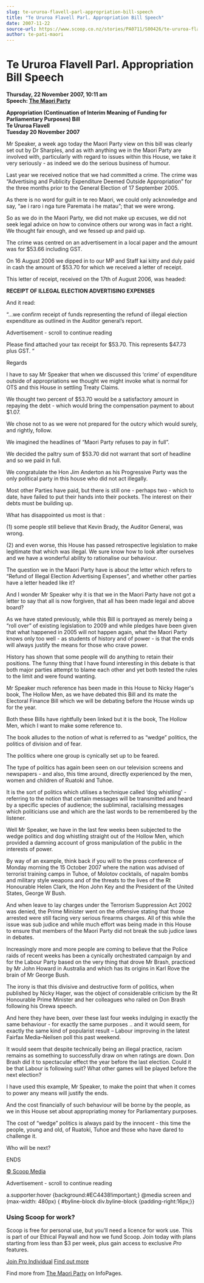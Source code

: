 ```yaml
---
slug: te-ururoa-flavell-parl-appropriation-bill-speech
title: "Te Ururoa Flavell Parl. Appropriation Bill Speech"
date: 2007-11-22
source-url: https://www.scoop.co.nz/stories/PA0711/S00426/te-ururoa-flavell-parl-appropriation-bill-speech.htm
author: te-pati-maori
---
```

Te Ururoa Flavell Parl. Appropriation Bill Speech
=================================================

**Thursday, 22 November 2007, 10:11 am**  
**Speech: [The Maori Party](https://info.scoop.co.nz/The_Maori_Party)**

**Appropriation (Continuation of Interim Meaning of Funding for Parliamentary Purposes) Bill**  
**Te Ururoa Flavell**  
**Tuesday 20 November 2007**

Mr Speaker, a week ago today the Maori Party view on this bill was clearly set out by Dr Sharples, and as with anything we in the Maori Party are involved with, particularly with regard to issues within this House, we take it very seriously - as indeed we do the serious business of humour.

Last year we received notice that we had committed a crime. The crime was “Advertising and Publicity Expenditure Deemed Outside Appropriation” for the three months prior to the General Election of 17 September 2005.

As there is no word for guilt in te reo Maori, we could only acknowledge and say, “ae i raro i nga ture Paremata i he matau”; that we were wrong.

So as we do in the Maori Party, we did not make up excuses, we did not seek legal advice on how to convince others our wrong was in fact a right. We thought fair enough, and we fessed up and paid up.

The crime was centred on an advertisement in a local paper and the amount was for $53.66 including GST.

On 16 August 2006 we dipped in to our MP and Staff kai kitty and duly paid in cash the amount of $53.70 for which we received a letter of receipt.

This letter of receipt, received on the 17th of August 2006, was headed:

**RECEIPT OF ILLEGAL ELECTION ADVERTISING EXPENSES**

And it read:

“…we confirm receipt of funds representing the refund of illegal election expenditure as outlined in the Auditor general’s report.

Advertisement - scroll to continue reading





Please find attached your tax receipt for $53.70. This represents $47.73 plus GST. “

Regards

I have to say Mr Speaker that when we discussed this ‘crime’ of expenditure outside of appropriations we thought we might invoke what is normal for OTS and this House in settling Treaty Claims.

We thought two percent of $53.70 would be a satisfactory amount in repaying the debt - which would bring the compensation payment to about $1.07.

We chose not to as we were not prepared for the outcry which would surely, and rightly, follow.

We imagined the headlines of “Maori Party refuses to pay in full”.

We decided the paltry sum of $53.70 did not warrant that sort of headline and so we paid in full.

We congratulate the Hon Jim Anderton as his Progressive Party was the only political party in this house who did not act illegally.

Most other Parties have paid, but there is still one - perhaps two - which to date, have failed to put their hands into their pockets. The interest on their debts must be building up.

What has disappointed us most is that :

(1) some people still believe that Kevin Brady, the Auditor General, was wrong.

(2) and even worse, this House has passed retrospective legislation to make legitimate that which was illegal. We sure know how to look after ourselves and we have a wonderful ability to rationalise our behaviour.

The question we in the Maori Party have is about the letter which refers to “Refund of Illegal Election Advertising Expenses”, and whether other parties have a letter headed like it?

And I wonder Mr Speaker why it is that we in the Maori Party have not got a letter to say that all is now forgiven, that all has been made legal and above board?

As we have stated previously, while this Bill is portrayed as merely being a “roll over” of existing legislation to 2009 and while pledges have been given that what happened in 2005 will not happen again, what the Maori Party knows only too well - as students of history and of power - is that the ends will always justify the means for those who crave power.

History has shown that some people will do anything to retain their positions. The funny thing that I have found interesting in this debate is that both major parties attempt to blame each other and yet both tested the rules to the limit and were found wanting.

Mr Speaker much reference has been made in this House to Nicky Hager's book, The Hollow Men, as we have debated this Bill and its mate the Electoral Finance Bill which we will be debating before the House winds up for the year.

Both these Bills have rightfully been linked but it is the book, The Hollow Men, which I want to make some reference to.

The book alludes to the notion of what is referred to as “wedge” politics, the politics of division and of fear.

The politics where one group is cynically set up to be feared.

The type of politics has again been seen on our television screens and newspapers - and also, this time around, directly experienced by the men, women and children of Ruatoki and Tuhoe.

It is the sort of politics which utilises a technique called ‘dog whistling' - referring to the notion that certain messages will be transmitted and heard by a specific species of audience; the subliminal, racialising messages which politicians use and which are the last words to be remembered by the listener.

Well Mr Speaker, we have in the last few weeks been subjected to the wedge politics and dog whistling straight out of the Hollow Men, which provided a damning account of gross manipulation of the public in the interests of power.

By way of an example, think back if you will to the press conference of Monday morning the 15 October 2007 where the nation was advised of terrorist training camps in Tuhoe, of Molotov cocktails, of napalm bombs and military style weapons and of the threats to the lives of the Rt Honourable Helen Clark, the Hon John Key and the President of the United States, George W Bush.

And when leave to lay charges under the Terrorism Suppression Act 2002 was denied, the Prime Minister went on the offensive stating that those arrested were still facing very serious firearms charges. All of this while the issue was sub judice and while much effort was being made in this House to ensure that members of the Maori Party did not break the sub judice laws in debates.

Increasingly more and more people are coming to believe that the Police raids of recent weeks has been a cynically orchestrated campaign by and for the Labour Party based on the very thing that drove Mr Brash, practiced by Mr John Howard in Australia and which has its origins in Karl Rove the brain of Mr George Bush.

The irony is that this divisive and destructive form of politics, when published by Nicky Hager, was the object of considerable criticism by the Rt Honourable Prime Minister and her colleagues who railed on Don Brash following his Orewa speech.

And here they have been, over these last four weeks indulging in exactly the same behaviour - for exactly the same purposes .. and it would seem, for exactly the same kind of popularist result – Labour improving in the latest Fairfax Media–Neilsen poll this past weekend.

It would seem that despite technically being an illegal practice, racism remains as something to successfully draw on when ratings are down. Don Brash did it to spectacular effect the year before the last election. Could it be that Labour is following suit? What other games will be played before the next election?

I have used this example, Mr Speaker, to make the point that when it comes to power any means will justify the ends.

And the cost financially of such behaviour will be borne by the people, as we in this House set about appropriating money for Parliamentary purposes.

The cost of “wedge” politics is always paid by the innocent - this time the people, young and old, of Ruatoki, Tuhoe and those who have dared to challenge it.

Who will be next?

ENDS

[© Scoop Media](http://www.scoop.co.nz/about/terms.html)  

Advertisement - scroll to continue reading



a.supporter:hover {background:#EC4438!important;} @media screen and (max-width: 480px) { #byline-block div.byline-block {padding-right:16px;}}

### Using Scoop for work?

Scoop is free for personal use, but you’ll need a licence for work use. This is part of our Ethical Paywall and how we fund Scoop. Join today with plans starting from less than $3 per week, plus gain access to exclusive _Pro_ features.  
  
[Join Pro Individual](https://pro.scoop.co.nz/Individual/?from=ProIn24) [Find out more](https://pro.scoop.co.nz/using-scoop-for-work/?from=ProIn24)

Find more from [The Maori Party](https://info.scoop.co.nz/The_Maori_Party) on InfoPages.
